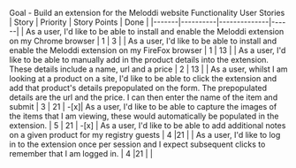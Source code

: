Goal - Build an extension for the Meloddi website
Functionality User Stories
| Story | Priority | Story Points | Done |
|-------|----------|--------------|------|
| As a user, I'd like to be able to install and enable the Meloddi extension on my Chrome browser | 1 | 3 | |
 As a user, I'd like to be able to install and enable the Meloddi extension on my FireFox browser | 1 | 13 | |
 As a user, I'd like to be able to manually add in the product details into the extension. These details include a name, url and a price | 2 | 13 | |
 As a user, whilst I am looking at a product on a site, I'd like to be able to click the extension and add that product's details prepopulated on the form. The prepopulated details are the url and the price. I can then enter the name of the item and submit | 3 | 21 | -[x]|
 As a user, I'd like to be able to capture the images of the items that I am viewing, these would automatically be populated in the extension. | 5 | 21 | -[x] |
 As a user, I'd like to be able to add additional notes on a given product for my registry guests | 4 |21 | |
 As a user, I'd like to log in to the extension once per session and I expect subsequent clicks to remember that I am logged in. | 4 |21 | |
 
